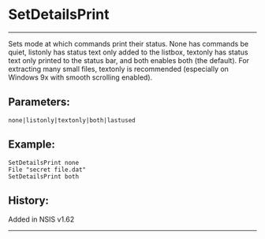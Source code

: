 # SetDetailsPrint

---

Sets mode at which commands print their status. None has commands be quiet, listonly has status text only added to the listbox, textonly has status text only printed to the status bar, and both enables both (the default). For extracting many small files, textonly is recommended (especially on Windows 9x with smooth scrolling enabled).

## Parameters:

    none|listonly|textonly|both|lastused

## Example:

	SetDetailsPrint none
	File "secret file.dat"
	SetDetailsPrint both

## History:

Added in NSIS v1.62

---
